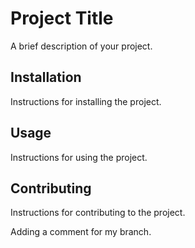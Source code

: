 # Project Title

A brief description of your project.

## Installation

Instructions for installing the project.

## Usage

Instructions for using the project.

## Contributing

Instructions for contributing to the project.

Adding a comment for my branch.
